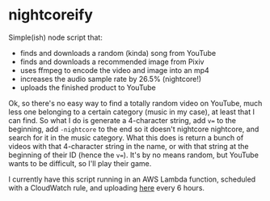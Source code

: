 # nightcoreify

Simple(ish) node script that:

- finds and downloads a random (kinda) song from YouTube
- finds and downloads a recommended image from Pixiv
- uses ffmpeg to encode the video and image into an mp4
- increases the audio sample rate by 26.5% (nightcore!)
- uploads the finished product to YouTube

Ok, so there's no easy way to find a totally random video on YouTube, much less one belonging to a certain category (music in my case), at least that I can find. So what I do is generate a 4-character string, add `v=` to the beginning, add `-nightcore` to the end so it doesn't nightcore nightcore, and search for it in the music category. What this does is return a bunch of videos with that 4-character string in the name, or with that string at the beginning of their ID (hence the `v=`). It's by no means random, but YouTube wants to be difficult, so I'll play their game.

I currently have this script running in an AWS Lambda function, scheduled with a CloudWatch rule, and uploading [here](https://www.youtube.com/channel/UChMRsMd8YxgwztGrQMG44CQ) every 6 hours.